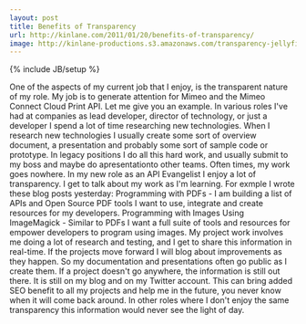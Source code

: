 ```yaml
---
layout: post
title: Benefits of Transparency
url: http://kinlane.com/2011/01/20/benefits-of-transparency/
image: http://kinlane-productions.s3.amazonaws.com/transparency-jellyfish.jpg
---
```

{% include JB/setup %}
<p>
     One of the aspects of my current job that I enjoy, is the transparent nature of my role. My job is to generate attention for Mimeo and the Mimeo Connect Cloud Print API. Let me give you an example. In various roles I've had at companies as lead developer, director of technology, or just a developer I spend a lot of time researching new technologies. When I research new technologies I usually create some sort of overview document, a presentation and probably some sort of sample code or prototype. In legacy positions I do all this hard work, and usually submit to my boss and maybe do apresentationto other teams. Often times, my work goes nowhere. In my new role as an API Evangelist I enjoy a lot of transparency. I get to talk about my work as I'm learning. For exmple I wrote these blog posts yesterday: Programming with PDFs - I am building a list of APIs and Open Source PDF tools I want to use, integrate and create resources for my developers. Programming with Images Using ImageMagick - Similar to PDFs I want a full suite of tools and resources for empower developers to program using images. My project work involves me doing a lot of research and testing, and I get to share this information in real-time. If the projects move forward I will blog about improvements as they happen. So my documentation and presentations often go public as I create them. If a project doesn't go anywhere, the information is still out there. It is still on my blog and on my Twitter account. This can bring added SEO benefit to all my projects and help me in the future, you never know when it will come back around. In other roles where I don't enjoy the same transparency this information would never see the light of day.
</p>